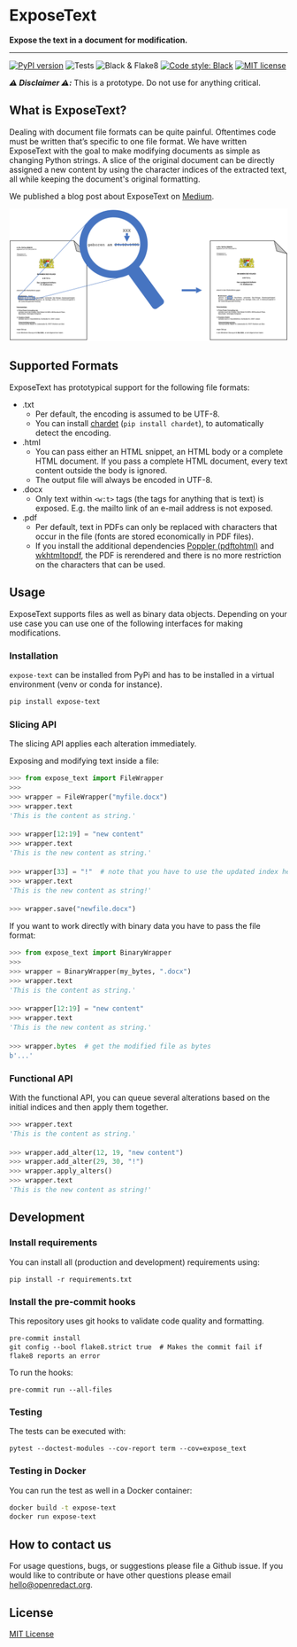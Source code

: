 # ExposeText

**Expose the text in a document for modification.**

---

[![PyPI version](https://badge.fury.io/py/expose-text.svg)](https://badge.fury.io/py/expose-text)
![Tests](https://github.com/openredact/expose-text/workflows/Tests/badge.svg?branch=master)
![Black & Flake8](https://github.com/openredact/expose-text/workflows/Black%20&%20Flake8/badge.svg?branch=master)
[![Code style: Black](https://img.shields.io/badge/code%20style-black-000000.svg?style=flat-square)](https://github.com/ambv/black)
[![MIT license](https://img.shields.io/badge/license-MIT-brightgreen.svg)](http://opensource.org/licenses/MIT)

_**⚠️ Disclaimer ⚠️:**_ This is a prototype. Do not use for anything critical.

## What is ExposeText?

Dealing with document file formats can be quite painful.
Oftentimes code must be written that’s specific to one file format.
We have written ExposeText with the goal to make modifying documents as simple as changing Python strings.
A slice of the original document can be directly assigned a new content by using the character indices of the extracted text, all while keeping the document's original formatting.

We published a blog post about ExposeText on [Medium](https://medium.com/@openredact/introducing-exposetext-modify-document-files-as-simply-as-strings-cc5caa5f9c66?source=friends_link&sk=825c8f64dfa4e943b66d1faf351340a2).

![](https://raw.githubusercontent.com/openredact/expose-text/master/docs/expose-text.png "Exposing the plain text content, then modifying it")

## Supported Formats

ExposeText has prototypical support for the following file formats:

- .txt
  - Per default, the encoding is assumed to be UTF-8.
  - You can install [chardet](https://github.com/chardet/chardet) (`pip install chardet`), to automatically detect the encoding.
- .html
  - You can pass either an HTML snippet, an HTML body or a complete HTML document. If you pass a complete HTML document, every text content outside the body is ignored.
  - The output file will always be encoded in UTF-8.
- .docx
  - Only text within `<w:t>` tags (the tags for anything that is text) is exposed. E.g. the mailto link of an e-mail address is not exposed.
- .pdf
  - Per default, text in PDFs can only be replaced with characters that occur in the file (fonts are stored economically in PDF files).
  - If you install the additional dependencies [Poppler (pdftohtml)](https://poppler.freedesktop.org/) and [wkhtmltopdf](https://wkhtmltopdf.org/), the PDF is rerendered and there is no more restriction on the characters that can be used.


## Usage

ExposeText supports files as well as binary data objects.
Depending on your use case you can use one of the following interfaces for making modifications.

### Installation

`expose-text` can be installed from PyPi and has to be installed in a virtual environment (venv or conda for instance).

```bash
pip install expose-text
```

### Slicing API

The slicing API applies each alteration immediately.

Exposing and modifying text inside a file:
```python
>>> from expose_text import FileWrapper
>>>
>>> wrapper = FileWrapper("myfile.docx")
>>> wrapper.text
'This is the content as string.'

>>> wrapper[12:19] = "new content"
>>> wrapper.text
'This is the new content as string.'

>>> wrapper[33] = "!"  # note that you have to use the updated index here
>>> wrapper.text
'This is the new content as string!'

>>> wrapper.save("newfile.docx")
```

If you want to work directly with binary data you have to pass the file format:
```python
>>> from expose_text import BinaryWrapper
>>>
>>> wrapper = BinaryWrapper(my_bytes, ".docx")
>>> wrapper.text
'This is the content as string.'

>>> wrapper[12:19] = "new content"
>>> wrapper.text
'This is the new content as string.'

>>> wrapper.bytes  # get the modified file as bytes
b'...'
```

### Functional API

With the functional API, you can queue several alterations based on the initial indices and then apply them together.
```python
>>> wrapper.text
'This is the content as string.'

>>> wrapper.add_alter(12, 19, "new content")
>>> wrapper.add_alter(29, 30, "!")
>>> wrapper.apply_alters()
>>> wrapper.text
'This is the new content as string!'
```

## Development

### Install requirements

You can install all (production and development) requirements using:

```
pip install -r requirements.txt
```

### Install the pre-commit hooks

This repository uses git hooks to validate code quality and formatting.

```
pre-commit install
git config --bool flake8.strict true  # Makes the commit fail if flake8 reports an error
```

To run the hooks:
```
pre-commit run --all-files
```

### Testing

The tests can be executed with:
```
pytest --doctest-modules --cov-report term --cov=expose_text
```

### Testing in Docker

You can run the test as well in a Docker container:

```bash
docker build -t expose-text
docker run expose-text
```

## How to contact us

For usage questions, bugs, or suggestions please file a Github issue.
If you would like to contribute or have other questions please email hello@openredact.org.

## License

[MIT License](https://github.com/openredact/expose-text/blob/master/LICENSE)
